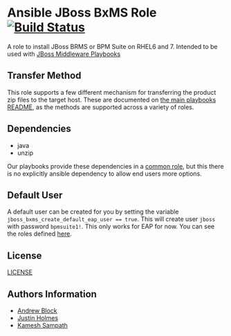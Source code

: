 Ansible JBoss BxMS Role  [![Build Status](https://travis-ci.org/redhat-cop/jboss_bxms.svg)](https://travis-ci.org/redhat-cop/jboss_bxms)
=================

A role to install JBoss BRMS or BPM Suite on RHEL6 and 7. Intended to be used with [JBoss Middleware Playbooks](https://github.com/redhat-cop/ansible-middleware-playbooks)

Transfer Method
------------

This role supports a few different mechanism for transferring the product zip files to the target host. These are documented on [the main playbooks README](https://github.com/redhat-cop/ansible-middleware-playbooks), as the methods are supported across a variety of roles.

Dependencies
------------

- java
- unzip

Our playbooks provide these dependencies in a [common role](https://github.com/redhat-cop/ansible-middleware-playbooks/tree/master/roles/common), but this there is no explicitly ansible dependency to allow end users more options.

Default User
------------

A default user can be created for you by setting the variable `jboss_bxms_create_default_eap_user == true`. This will create user `jboss` with password `bpmsuite1!`. This only works for EAP for now. You can see the roles defined [here](files/application-roles.properties).

License
-------

[LICENSE](./LICENSE)

Authors Information
------------------

* [Andrew Block](https://github.com/sabre1041)
* [Justin Holmes](https://github.com/sherl0cks)
* [Kamesh Sampath](https://github.com/kameshsampath)
